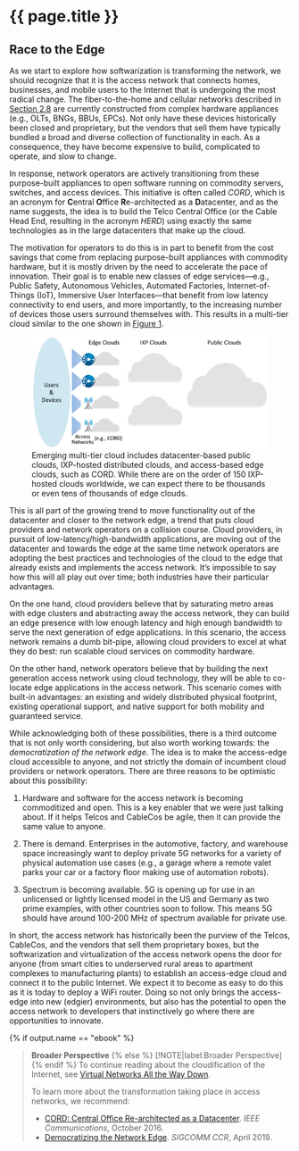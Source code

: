 # {{ page.title }}

## Race to the Edge

As we start to explore how softwarization is transforming the network,
we should recognize that it is the access network that connects homes,
businesses, and mobile users to the Internet that is undergoing the
most radical change. The fiber-to-the-home and cellular networks
described in [Section 2.8](access.md) are currently constructed from
complex hardware appliances (e.g., OLTs, BNGs, BBUs, EPCs). Not only
have these devices historically been closed and proprietary, but the
vendors that sell them have typically bundled a broad and diverse
collection of functionality in each. As a consequence, they have
become expensive to build, complicated to operate, and slow to change.

In response, network operators are actively transitioning from these
purpose-built appliances to open software running on commodity
servers, switches, and access devices. This initiative is often called
*CORD*, which is an acronym for **C**entral **O**ffice
**R**e-architected as a **D**atacenter, and as the name suggests, the
idea is to build the Telco Central Office (or the Cable Head End,
resulting in the acronym *HERD*) using exactly the same technologies
as in the large datacenters that make up the cloud.

The motivation for operators to do this is in part to benefit from the
cost savings that come from replacing purpose-built appliances with
commodity hardware, but it is mostly driven by the need to accelerate
the pace of innovation. Their goal is to enable new classes of edge
services—e.g., Public Safety, Autonomous Vehicles, Automated
Factories, Internet-of-Things (IoT), Immersive User Interfaces—that
benefit from low latency connectivity to end users, and more
importantly, to the increasing number of devices those users surround
themselves with. This results in a multi-tier cloud similar to the one
shown in [Figure 1](#cord).

<figure>
	<a id="cord"></a>
	<img src="figures/access/Slide3.png" width="600px"/>
	<figcaption>Emerging multi-tier cloud includes datacenter-based
	public clouds, IXP-hosted distributed clouds, and access-based
	edge clouds, such as CORD. While there are on the order of 150
	IXP-hosted clouds worldwide, we can expect there to be thousands
	or even tens of thousands of edge clouds.</figcaption>
</figure>

This is all part of the growing trend to move functionality out of the
datacenter and closer to the network edge, a trend that puts cloud
providers and network operators on a collision course. Cloud providers,
in pursuit of low-latency/high-bandwidth applications, are moving out
of the datacenter and towards the edge at the same time network
operators are adopting the best practices and technologies of the
cloud to the edge that already exists and implements the access
network. It’s impossible to say how this will all play out over time;
both industries have their particular advantages.

On the one hand, cloud providers believe that by saturating metro
areas with edge clusters and abstracting away the access network, they
can build an edge presence with low enough latency and high enough
bandwidth to serve the next generation of edge applications. In this
scenario, the access network remains a dumb bit-pipe, allowing cloud
providers to excel at what they do best: run scalable cloud services
on commodity hardware.

On the other hand, network operators believe that by building the next
generation access network using cloud technology, they will be able to
co-locate edge applications in the access network. This scenario comes
with built-in advantages: an existing and widely distributed physical
footprint, existing operational support, and native support for both
mobility and guaranteed service.

While acknowledging both of these possibilities, there is a third
outcome that is not only worth considering, but also worth working
towards: the *democratization of the network edge.* The idea is to
make the access-edge cloud accessible to anyone, and not strictly the
domain of incumbent cloud providers or network operators. There are
three reasons to be optimistic about this possibility:

1. Hardware and software for the access network is becoming
    commoditized and open. This is a key enabler that we were just
    talking about. If it helps Telcos and CableCos be agile, then it
    can provide the same value to anyone.

2. There is demand. Enterprises in the automotive, factory, and
   warehouse space increasingly want to deploy private 5G networks for
   a variety of physical automation use cases (e.g., a garage where a
   remote valet parks your car or a factory floor making use of
   automation robots).
   
3. Spectrum is becoming available. 5G is opening up for use in an
   unlicensed or lightly licensed model in the US and Germany as two
   prime examples, with other countries soon to follow. This means 5G
   should have around 100-200 MHz of spectrum available for private
   use.
   
In short, the access network has historically been the purview of the
Telcos, CableCos, and the vendors that sell them proprietary boxes,
but the softwarization and virtualization of the access network opens
the door for anyone (from smart cities to underserved rural areas to
apartment complexes to manufacturing plants) to establish an
access-edge cloud and connect it to the public Internet. We expect it
to become as easy to do this as it is today to deploy a WiFi router.
Doing so not only brings the access-edge into new (edgier)
environments, but also has the potential to open the access network to
developers that instinctively go where there are opportunities to
innovate.

{% if output.name == "ebook" %}
> **Broader Perspective**
{% else %}
> [!NOTE|label:Broader Perspective]
{% endif %}
> To continue reading about the cloudification of the Internet, see
> [Virtual Networks All the Way Down](../internetworking/trend.md).
>
> To learn more about the transformation taking place in access
> networks, we recommend:
> * [CORD: Central Office Re-architected as a Datacenter](https://wiki.opencord.org/display/CORD/Documentation?preview=/1278027/1966399/PETERSON_CORD.pdf). *IEEE
> Communications*, October 2016.
> * [Democratizing the Network Edge](trend.md). *SIGCOMM CCR*, April 2019.

